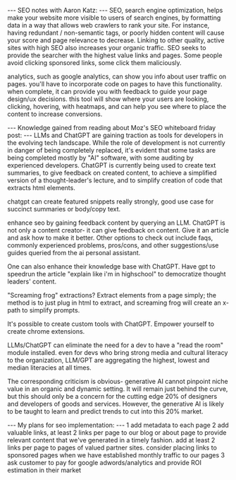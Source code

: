 --- SEO notes with Aaron Katz: ---
SEO, search engine optimization, helps make your website more visible to users of search engines, by formatting data in a way that allows web crawlers to rank your site. For instance, having redundant / non-semantic tags, or poorly hidden content will cause your score and page relevance to decrease. Linking to other quality, active sites with high SEO also increases your organic traffic. SEO seeks to provide the searcher with the highest value links and pages. Some people avoid clicking sponsored links, some click them maliciously.

analytics, such as google analytics, can show you info about user traffic on pages. you'll have to incorporate code on pages to have this functionality. when complete, it can provide you with feedback to guide your page design/ux decisions. this tool will show where your users are looking, clicking, hovering, with heatmaps, and can help you see where to place the content to increase conversions.


--- Knowledge gained from reading about Moz's SEO whiteboard friday post: ---
LLMs and ChatGPT are gaining traction as tools for developers in the evolving tech landscape. While the role of development is not currently in danger of being completely replaced, it's evident that some tasks are being completed mostly by "AI" software, with some auditing by experienced developers. ChatGPT is currently being used to create text summaries, to give feedback on created content, to achieve a simplified version of a thought-leader's lecture, and to simplify creation of code that extracts html elements.

chatgpt can create featured snippets really strongly, good use case for succinct summaries or body/copy text.

enhance seo by gaining feedback content by querying an LLM. ChatGPT is not only a content creator- it can give feedback on content. Give it an article and ask how to make it better. Other options to check out include faqs, commonly experienced problems, pros/cons, and other suggestions/use guides queried from the ai personal assistant.

One can also enhance their knowledge base with ChatGPT. Have gpt to speedrun the article "explain like i'm in highschool" to democratize thought leaders' content.


"Screaming frog" extractions? Extract elements from a page simply; the method is to just plug in html to extract, and screaming frog will create an x-path to simplify prompts.

It's possible to create custom tools with ChatGPT. Empower yourself to create chrome extensions.


LLMs/ChatGPT can eliminate the need for a dev to have a "read the room" module installed. even for devs who bring strong media and cultural literacy to the organization, LLM/GPT are aggregating the highest, lowest and median literacies at all times. 

The corresponding criticism is obvious- generative AI cannot pinpoint niche value in an organic and dynamic setting. It will remain just behind the curve, but this should only be a concern for the cutting edge 20% of designers and developers of goods and services. However, the generative AI is likely to be taught to learn and predict trends to cut into this 20% market.

--- My plans for seo implementation: ---
1 add metadata to each page
2 add valuable links, at least 2 links per page to our blog or about page to provide relevant content that we've generated in a timely fashion. add at least 2 links per page to pages of valued partner sites. consider placing links to sponsored pages when we have established monthly traffic to our pages
3 ask customer to pay for google adwords/analytics and provide ROI estimation in their market

